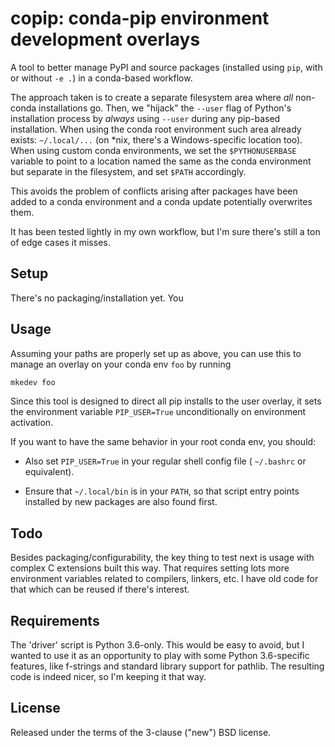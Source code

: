 # copip: conda-pip environment development overlays

A tool to better manage PyPI and source packages (installed using `pip`, with or without `-e .`) in a conda-based workflow.

The approach taken is to create a separate filesystem area where *all* non-conda installations go.  Then, we "hijack" the `--user` flag of Python's installation process by *always* using `--user` during any pip-based installation.  When using the conda root environment such area already exists: `~/.local/...` (on *nix, there's a Windows-specific location too).  When using custom conda environments, we set the `$PYTHONUSERBASE` variable to point to a location named the same as the conda environment but separate in the filesystem, and set `$PATH` accordingly.

This avoids the problem of conflicts arising after packages have been added to a conda environment and a conda update potentially overwrites them.

It has been tested lightly in my own workflow, but I'm sure there's still a ton of edge cases it misses.


## Setup

There's no packaging/installation yet.  You 


## Usage

Assuming your paths are properly set up as above, you can use this to manage an overlay on your conda env `foo` by running

```bash
mkedev foo
```

Since this tool is designed to direct all pip installs to the user overlay, it sets the environment variable `PIP_USER=True` unconditionally on environment activation.

If you want to have the same behavior in your root conda env, you should:

- Also set `PIP_USER=True` in your regular shell config file ( `~/.bashrc` or equivalent).

- Ensure that `~/.local/bin` is in your `PATH`, so that script entry points installed by new packages are also found first.


## Todo

Besides packaging/configurability, the key thing to test next is usage with complex C extensions built this way.  That requires setting lots more environment variables related to compilers, linkers, etc.  I have old code for that which can be reused if there's interest.


## Requirements

The 'driver' script is Python 3.6-only.  This would be easy to avoid, but I wanted to use it as an opportunity to play with some Python 3.6-specific features, like f-strings and standard library support for pathlib.  The resulting code is indeed nicer, so I'm keeping it that way.


## License

Released under the terms of the 3-clause ("new") BSD license.
